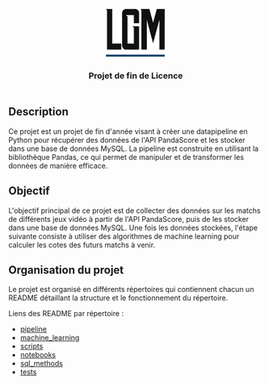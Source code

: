 <p align="center">
  <a>
    <img src="./public/logo.png" alt="Logo" width="120">
  </a>
  <h3 align="center">
    Projet de fin de Licence
    <br/>
    <br/>
  </h3>
</p>


## Description

Ce projet est un projet de fin d'année visant à créer une datapipeline en Python pour récupérer des données de l'API PandaScore et les stocker dans une base de données MySQL. La pipeline est construite en utilisant la bibliothèque Pandas, ce qui permet de manipuler et de transformer les données de manière efficace.


## Objectif

L'objectif principal de ce projet est de collecter des données sur les matchs de différents jeux vidéo à partir de l'API PandaScore, puis de les stocker dans une base de données MySQL. Une fois les données stockées, l'étape suivante consiste à utiliser des algorithmes de machine learning pour calculer les cotes des futurs matchs à venir.


## Organisation du projet
Le projet est organisé en différents répertoires qui contiennent chacun un README détaillant la structure et le fonctionnement du répertoire. 

Liens des README par répertoire :

- [pipeline](pipeline/README.md)
- [machine_learning](machine_learning/README.md)
- [scripts](scripts/README.md)
- [notebooks](notebooks/README.md)
- [sql_methods](sql_methods/README.md)
- [tests](tests/README.md)
